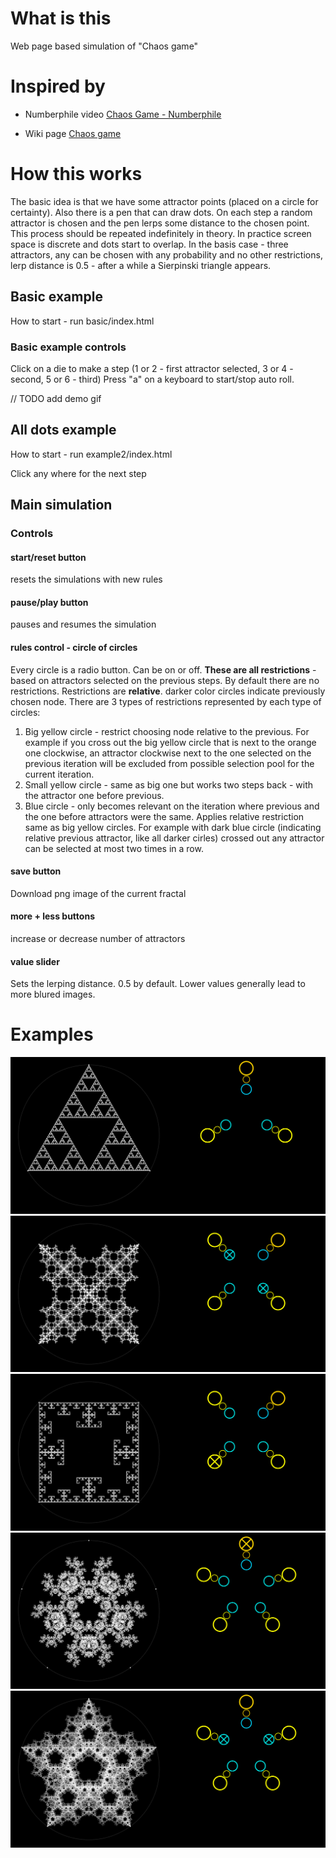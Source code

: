 # What is this
Web page based simulation of "Chaos game"

# Inspired by
+ Numberphile video [Chaos Game - Numberphile](https://youtu.be/kbKtFN71Lfs)

+ Wiki page [Chaos game](https://en.wikipedia.org/wiki/Chaos_game)

# How this works
The basic idea is that we have some attractor points (placed on a circle for certainty). Also there is a pen that can draw dots.
On each step a random attractor is chosen and the pen lerps some distance to the chosen point. This process should be repeated indefinitely in theory. 
In practice screen space is discrete and dots start to overlap. In the basis case - three attractors, any can be chosen with any probability and no other restrictions, lerp distance is 0.5 - after a while a Sierpinski triangle appears.
## Basic example
How to start - run basic/index.html
### Basic example controls
Click on a die to make a step (1 or 2 - first attractor selected, 3 or 4 - second, 5 or 6 - third)
Press "a" on a keyboard to start/stop auto roll.

// TODO add demo gif

## All dots example
How to start - run example2/index.html

Click any where for the next step

## Main simulation
### Controls
#### start/reset button
resets the simulations with new rules
#### pause/play button
pauses and resumes the simulation
#### rules control - circle of circles
Every circle is a radio button. Can be on or off. 
**These are all restrictions** - based on attractors selected on the previous steps.
By default there are no restrictions.
Restrictions are **relative**. darker color circles indicate previously chosen node.
There are 3 types of restrictions represented by each type of circles:
1. Big yellow circle - restrict choosing node relative to the previous. For example if you cross out the big yellow circle that is next to the orange one clockwise, an attractor clockwise next to the one selected on the previous iteration will be excluded from possible selection pool for the current iteration.
2. Small yellow circle - same as big one but works two steps back - with the attractor one before previous.
3. Blue circle - only becomes relevant on the iteration where previous and the one before attractors were the same. Applies relative restriction same as big yellow circles. For example with dark blue circle (indicating relative previous attractor, like all darker cirles) crossed out any attractor can be selected at most two times in a row.
#### save button
Download png image of the current fractal
#### more + less buttons
increase or decrease number of attractors
#### value slider
Sets the lerping distance. 0.5 by default. Lower values generally lead to more blured images.

# Examples
![demo1](https://github.com/oowhyy/chaos-game/blob/main/imgs/demo1.png)
![demo2](https://github.com/oowhyy/chaos-game/blob/main/imgs/demo2.png)
![demo3](https://github.com/oowhyy/chaos-game/blob/main/imgs/demo3.png)
![demo4](https://github.com/oowhyy/chaos-game/blob/main/imgs/demo4.png)
![demo5](https://github.com/oowhyy/chaos-game/blob/main/imgs/demo5.png)




